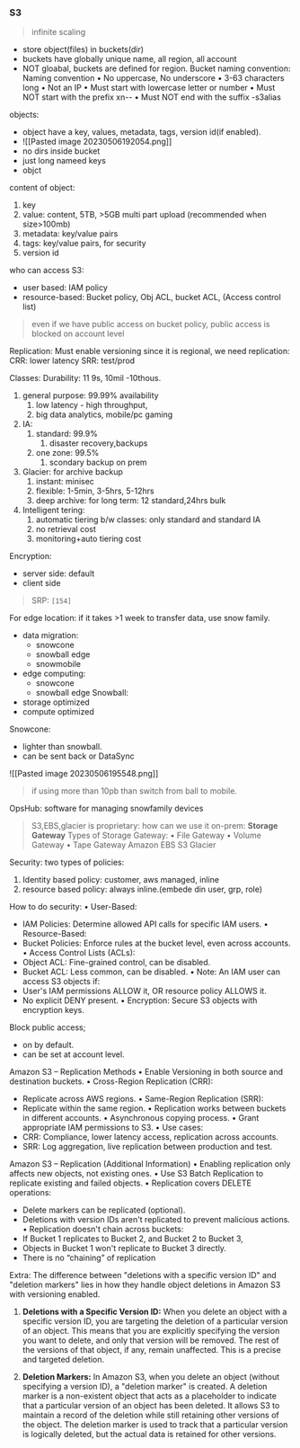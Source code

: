 ### S3
> infinite scaling

- store object(files) in buckets(dir)
- buckets have globally unique name, all region, all account
- NOT gloabal, buckets are defined for region.
Bucket naming convention:
Naming convention
• No uppercase, No underscore
• 3-63 characters long
• Not an IP
• Must start with lowercase letter or number
• Must NOT start with the prefix xn--
• Must NOT end with the suffix -s3alias

objects:
- object have a key, values, metadata, tags, version id(if enabled).
- ![[Pasted image 20230506192054.png]]
- no dirs inside bucket
- just long nameed keys
- objct 

content of object:
1. key
2. value: content, 5TB, >5GB multi part upload (recommended when size>100mb)
3. metadata: key/value pairs
4. tags: key/value pairs, for security
5. version id

who can access S3:
- user based: IAM policy
- resource-based: Bucket policy, Obj ACL, bucket ACL, (Access control list)

> even if we have public access on bucket policy, public access is blocked on account level

Replication: Must enable versioning
since it is regional, we need replication:
CRR: lower latency
SRR: test/prod 

Classes:
Durability: 11 9s, 10mil -10thous.
1. general purpose: 99.99% availability
	1. low latency - high throughput, 
	2. big data analytics, mobile/pc gaming
2. IA:
	1. standard: 99.9%
		1. disaster recovery,backups
	2. one zone: 99.5%
		1. scondary backup on prem
3. Glacier: for archive backup
	1. instant: minisec
	2. flexible: 1-5min, 3-5hrs, 5-12hrs
	3. deep archive: for long term: 12 standard,24hrs bulk
4. Intelligent tering:
	1. automatic tiering b/w classes: only standard and standard IA
	2. no retrieval cost
	3. monitoring+auto tiering cost

Encryption:
- server side: default
- client side

>SRP: `[154]`

For edge location: if it takes >1 week to transfer data, use snow family.
- data migration:
	- snowcone
	- snowball edge
	- snowmobile
- edge computing:
	-  snowcone
	- snowball edge
Snowball:
- storage optimized
- compute optimized

Snowcone:
- lighter than snowball.
- can be sent back or DataSync

![[Pasted image 20230506195548.png]]
>if using more than 10pb than switch from ball to mobile.

OpsHub: software for managing snowfamily devices

> S3,EBS,glacier is proprietary: how can we use it on-prem: **Storage Gateway**
> Types of Storage Gateway:
• File Gateway
• Volume Gateway
• Tape Gateway
Amazon EBS 
S3 
Glacier


Security:
two types of policies:
1. Identity based policy: customer, aws managed, inline
2. resource based policy: always inline.(embede din user, grp, role)

How to do security:
• User-Based:
  - IAM Policies: Determine allowed API calls for specific IAM users.
• Resource-Based:
  - Bucket Policies: Enforce rules at the bucket level, even across accounts.
• Access Control Lists (ACLs):
  - Object ACL: Fine-grained control, can be disabled.
  - Bucket ACL: Less common, can be disabled.
• Note: An IAM user can access S3 objects if:
  - User's IAM permissions ALLOW it, OR resource policy ALLOWS it.
  - No explicit DENY present.
• Encryption: Secure S3 objects with encryption keys.

Block public access;
- on by default.
- can be set at account level.

Amazon S3 – Replication Methods
• Enable Versioning in both source and destination buckets.
• Cross-Region Replication (CRR):
  - Replicate across AWS regions.
• Same-Region Replication (SRR):
  - Replicate within the same region.
• Replication works between buckets in different accounts.
• Asynchronous copying process.
• Grant appropriate IAM permissions to S3.
• Use cases:
  - CRR: Compliance, lower latency access, replication across accounts.
  - SRR: Log aggregation, live replication between production and test.

Amazon S3 – Replication (Additional Information)
• Enabling replication only affects new objects, not existing ones.
• Use S3 Batch Replication to replicate existing and failed objects.
• Replication covers DELETE operations:
  - Delete markers can be replicated (optional).
  - Deletions with version IDs aren't replicated to prevent malicious actions.
• Replication doesn't chain across buckets:
  - If Bucket 1 replicates to Bucket 2, and Bucket 2 to Bucket 3,
  - Objects in Bucket 1 won't replicate to Bucket 3 directly.
- There is no “chaining” of replication

Extra:
The difference between "deletions with a specific version ID" and "deletion markers" lies in how they handle object deletions in Amazon S3 with versioning enabled.

1. **Deletions with a Specific Version ID:** When you delete an object with a specific version ID, you are targeting the deletion of a particular version of an object. This means that you are explicitly specifying the version you want to delete, and only that version will be removed. The rest of the versions of that object, if any, remain unaffected. This is a precise and targeted deletion.
    
2. **Deletion Markers:** In Amazon S3, when you delete an object (without specifying a version ID), a "deletion marker" is created. A deletion marker is a non-existent object that acts as a placeholder to indicate that a particular version of an object has been deleted. It allows S3 to maintain a record of the deletion while still retaining other versions of the object. The deletion marker is used to track that a particular version is logically deleted, but the actual data is retained for other versions.




